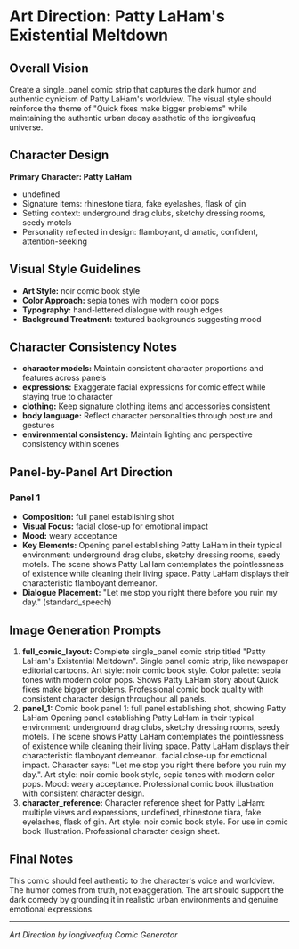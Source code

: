 # Art Direction: Patty LaHam's Existential Meltdown

## Overall Vision
Create a single_panel comic strip that captures the dark humor and authentic cynicism of Patty LaHam's worldview. The visual style should reinforce the theme of "Quick fixes make bigger problems" while maintaining the authentic urban decay aesthetic of the iongiveafuq universe.

## Character Design
**Primary Character: Patty LaHam**
- undefined
- Signature items: rhinestone tiara, fake eyelashes, flask of gin
- Setting context: underground drag clubs, sketchy dressing rooms, seedy motels
- Personality reflected in design: flamboyant, dramatic, confident, attention-seeking

## Visual Style Guidelines
- **Art Style:** noir comic book style
- **Color Approach:** sepia tones with modern color pops
- **Typography:** hand-lettered dialogue with rough edges
- **Background Treatment:** textured backgrounds suggesting mood

## Character Consistency Notes
- **character models:** Maintain consistent character proportions and features across panels
- **expressions:** Exaggerate facial expressions for comic effect while staying true to character
- **clothing:** Keep signature clothing items and accessories consistent
- **body language:** Reflect character personalities through posture and gestures
- **environmental consistency:** Maintain lighting and perspective consistency within scenes

## Panel-by-Panel Art Direction

### Panel 1
- **Composition:** full panel establishing shot
- **Visual Focus:** facial close-up for emotional impact
- **Mood:** weary acceptance
- **Key Elements:** Opening panel establishing Patty LaHam in their typical environment: underground drag clubs, sketchy dressing rooms, seedy motels. The scene shows Patty LaHam contemplates the pointlessness of existence while cleaning their living space. Patty LaHam displays their characteristic flamboyant demeanor.
- **Dialogue Placement:** "Let me stop you right there before you ruin my day." (standard_speech)


## Image Generation Prompts

1. **full_comic_layout:** Complete single_panel comic strip titled "Patty LaHam's Existential Meltdown". Single panel comic strip, like newspaper editorial cartoons. Art style: noir comic book style. Color palette: sepia tones with modern color pops. Shows Patty LaHam story about Quick fixes make bigger problems. Professional comic book quality with consistent character design throughout all panels.
2. **panel_1:** Comic book panel 1: full panel establishing shot, showing Patty LaHam Opening panel establishing Patty LaHam in their typical environment: underground drag clubs, sketchy dressing rooms, seedy motels. The scene shows Patty LaHam contemplates the pointlessness of existence while cleaning their living space. Patty LaHam displays their characteristic flamboyant demeanor.. facial close-up for emotional impact. Character says: "Let me stop you right there before you ruin my day.". Art style: noir comic book style, sepia tones with modern color pops. Mood: weary acceptance. Professional comic book illustration with consistent character design.
3. **character_reference:** Character reference sheet for Patty LaHam: multiple views and expressions, undefined, rhinestone tiara, fake eyelashes, flask of gin. Art style: noir comic book style. For use in comic book illustration. Professional character design sheet.

## Final Notes
This comic should feel authentic to the character's voice and worldview. The humor comes from truth, not exaggeration. The art should support the dark comedy by grounding it in realistic urban environments and genuine emotional expressions.

---
*Art Direction by iongiveafuq Comic Generator*
